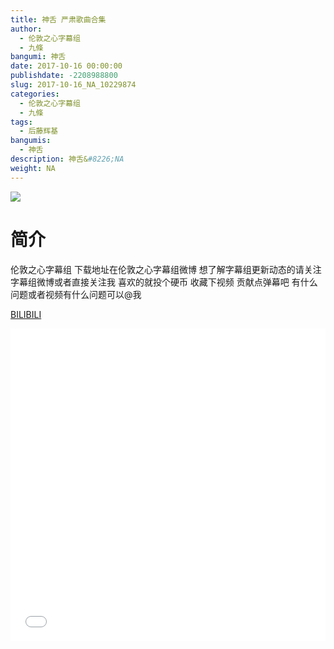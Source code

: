 ```yaml
---
title: 神舌 严肃歌曲合集
author: 
  - 伦敦之心字幕组
  - 九條
bangumi: 神舌
date: 2017-10-16 00:00:00
publishdate: -2208988800
slug: 2017-10-16_NA_10229874
categories: 
  - 伦敦之心字幕组
  - 九條
tags: 
  - 后藤辉基
bangumis: 
  - 神舌
description: 神舌&#8226;NA
weight: NA
---
```


![](https://i.imgur.com/CaYy5ep.jpg)

# 简介  
伦敦之心字幕组
下载地址在伦敦之心字幕组微博 想了解字幕组更新动态的请关注字幕组微博或者直接关注我 喜欢的就投个硬币 收藏下视频 贡献点弹幕吧 有什么问题或者视频有什么问题可以@我

  [BILIBILI](https://www.bilibili.com/video/av10229874/)


<div class="vcontainer">  <iframe class='video' src="//www.bilibili.com/blackboard/player.html?cid=16900795&aid=10229874" width="100%" height="500" frameborder="0" allowfullscreen="allowfullscreen"></iframe></div>

